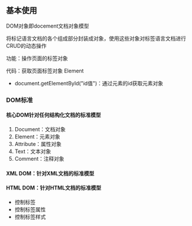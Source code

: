 ## 基本使用

DOM对象即docement文档对象模型

将标记语言文档的各个组成部分封装成对象，使用这些对象对标签语言文档进行CRUD的动态操作

功能：操作页面的标签对象

代码：获取页面标签对象 Element

- document.getElementById("id值")：通过元素的id获取元素对象

### DOM标准

#### 核心DOM针对任何结构化文档的标准模型

1. Document：文档对象
2. Element：元素对象
3. Attribute：属性对象
4. Text：文本对象
5. Comment：注释对象

#### XML DOM：针对XML文档的标准模型

#### HTML DOM：针对HTML文档的标准模型

- 控制标签
- 控制标签属性
- 控制标签样式